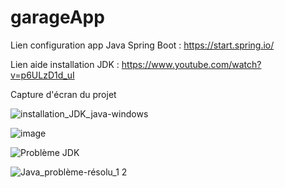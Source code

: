 # garageApp
Lien configuration app Java Spring Boot : https://start.spring.io/

Lien aide installation JDK : https://www.youtube.com/watch?v=p6ULzD1d_uI

Capture d'écran du projet 

![installation_JDK_java-windows](https://github.com/sarahvar/garageApp/assets/100738177/3eabb035-a3b8-4bbe-bfdc-70f0ac096ab1)

![image](https://github.com/sarahvar/garageApp/assets/100738177/7af560c1-3561-4f2d-9c8a-2b7885b2c1c2)


![Problème JDK](https://github.com/sarahvar/garageApp/assets/100738177/ea328e89-d412-4480-933a-3bcf080ae64a)

![Java_problème-résolu_1 2](https://github.com/sarahvar/garageApp/assets/100738177/7c6d4ef8-a18d-45e9-bab5-9036fd335fa7)
